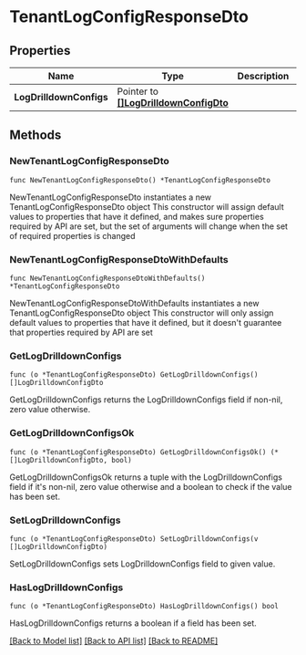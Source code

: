 # TenantLogConfigResponseDto

## Properties

Name | Type | Description | Notes
------------ | ------------- | ------------- | -------------
**LogDrilldownConfigs** | Pointer to [**[]LogDrilldownConfigDto**](LogDrilldownConfigDto.md) |  | [optional] 

## Methods

### NewTenantLogConfigResponseDto

`func NewTenantLogConfigResponseDto() *TenantLogConfigResponseDto`

NewTenantLogConfigResponseDto instantiates a new TenantLogConfigResponseDto object
This constructor will assign default values to properties that have it defined,
and makes sure properties required by API are set, but the set of arguments
will change when the set of required properties is changed

### NewTenantLogConfigResponseDtoWithDefaults

`func NewTenantLogConfigResponseDtoWithDefaults() *TenantLogConfigResponseDto`

NewTenantLogConfigResponseDtoWithDefaults instantiates a new TenantLogConfigResponseDto object
This constructor will only assign default values to properties that have it defined,
but it doesn't guarantee that properties required by API are set

### GetLogDrilldownConfigs

`func (o *TenantLogConfigResponseDto) GetLogDrilldownConfigs() []LogDrilldownConfigDto`

GetLogDrilldownConfigs returns the LogDrilldownConfigs field if non-nil, zero value otherwise.

### GetLogDrilldownConfigsOk

`func (o *TenantLogConfigResponseDto) GetLogDrilldownConfigsOk() (*[]LogDrilldownConfigDto, bool)`

GetLogDrilldownConfigsOk returns a tuple with the LogDrilldownConfigs field if it's non-nil, zero value otherwise
and a boolean to check if the value has been set.

### SetLogDrilldownConfigs

`func (o *TenantLogConfigResponseDto) SetLogDrilldownConfigs(v []LogDrilldownConfigDto)`

SetLogDrilldownConfigs sets LogDrilldownConfigs field to given value.

### HasLogDrilldownConfigs

`func (o *TenantLogConfigResponseDto) HasLogDrilldownConfigs() bool`

HasLogDrilldownConfigs returns a boolean if a field has been set.


[[Back to Model list]](../README.md#documentation-for-models) [[Back to API list]](../README.md#documentation-for-api-endpoints) [[Back to README]](../README.md)


